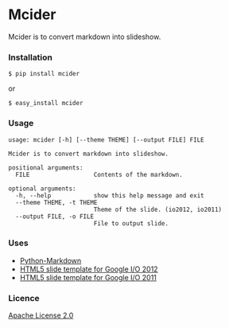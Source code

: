 Mcider
======

Mcider is to convert markdown into slideshow.


### Installation

    $ pip install mcider

or

    $ easy_install mcider


### Usage

    usage: mcider [-h] [--theme THEME] [--output FILE] FILE

    Mcider is to convert markdown into slideshow.

    positional arguments:
      FILE                  Contents of the markdown.

    optional arguments:
      -h, --help            show this help message and exit
      --theme THEME, -t THEME
                            Theme of the slide. (io2012, io2011)
      --output FILE, -o FILE
                            File to output slide.


### Uses
* [Python-Markdown](https://github.com/waylan/Python-Markdown)
* [HTML5 slide template for Google I/O 2012](http://code.google.com/p/io-2012-slides/)
* [HTML5 slide template for Google I/O 2011](http://code.google.com/p/html5slides/)


### Licence
[Apache License 2.0](http://www.apache.org/licenses/LICENSE-2.0)
